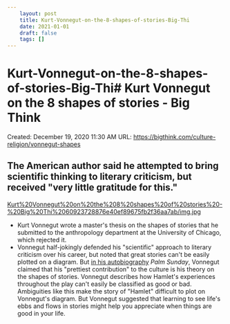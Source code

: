 ```yaml
---
 	layout: post
 	title: Kurt-Vonnegut-on-the-8-shapes-of-stories-Big-Thi
 	date: 2021-01-01
 	draft: false
 	tags: []
---
```


# Kurt-Vonnegut-on-the-8-shapes-of-stories-Big-Thi# Kurt Vonnegut on the 8 shapes of stories - Big Think
Created: December 19, 2020 11:30 AM
URL: https://bigthink.com/culture-religion/vonnegut-shapes
## The American author said he attempted to bring scientific thinking to literary criticism, but received "very little gratitude for this."
[Kurt%20Vonnegut%20on%20the%208%20shapes%20of%20stories%20-%20Big%20Thi%2060923728876e40ef89675fb2f36aa7ab/img.jpg](Kurt%20Vonnegut%20on%20the%208%20shapes%20of%20stories%20-%20Big%20Thi%2060923728876e40ef89675fb2f36aa7ab/img.jpg)
- Kurt Vonnegut wrote a master's thesis on the shapes of stories that he submitted to the anthropology department at the University of Chicago, which rejected it.
- Vonnegut half-jokingly defended his "scientific" approach to literary criticism over his career, but noted that great stories can't be easily plotted on a diagram.
But [in his autobiography](http://books.google.com/books?id=Zd_9o3uyoVsC&pg=PA285&dq=vonnegut+shape+story+thesis&hl=en&sa=X&ei=tasCU8yjEML-oQSXloKIBQ&ved=0CDYQ6AEwAg#v=onepage&q=vonnegut%20shape%20story%20thesis&f=false) *Palm Sunday*, Vonnegut claimed that his "prettiest contribution" to the culture is his theory on the shapes of stories.
Vonnegut describes how Hamlet's experiences throughout the play can't easily be classified as good or bad.
Ambiguities like this make the story of "Hamlet" difficult to plot on Vonnegut's diagram.
But Vonnegut suggested that learning to see life's ebbs and flows in stories might help you appreciate when things are good in your life.
